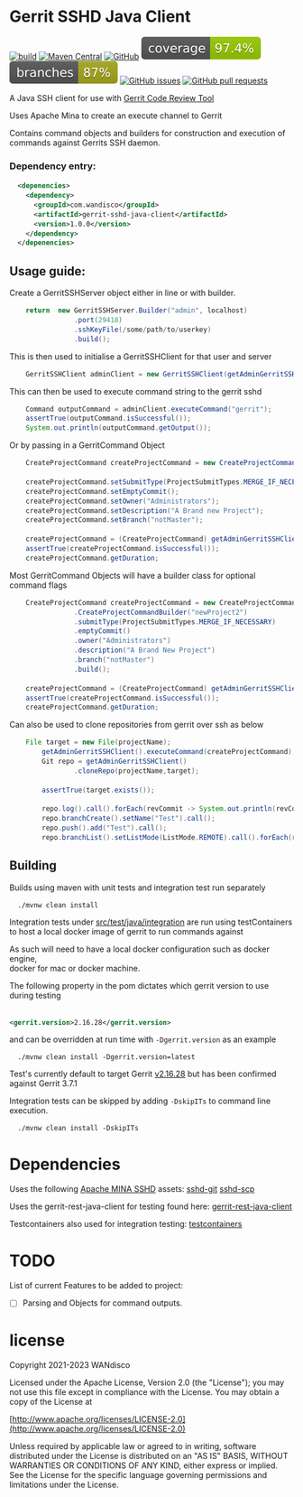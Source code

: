 # Gerrit SSHD Java Client

[![build](https://github.com/WANdisco/gerrit-sshd-java-client/actions/workflows/main.yaml/badge.svg)](https://github.com/WANdisco/gerrit-sshd-java-client/actions/workflows/main.yaml)
[![Maven Central](https://img.shields.io/maven-central/v/com.wandisco/gerrit-sshd-java-client)](https://central.sonatype.com/artifact/com.wandisco/gerrit-sshd-java-client/1.0.0)
[![GitHub](https://img.shields.io/github/license/wandisco/gerrit-sshd-java-client)](./LICENSE)
![Coverage](.github/badges/jacoco.svg) ![Branches](.github/badges/branches.svg)
[![GitHub issues](https://img.shields.io/github/issues/wandisco/gerrit-sshd-java-client)](https://github.com/WANdisco/gerrit-sshd-java-client/issues)
[![GitHub pull requests](https://img.shields.io/github/issues-pr/wandisco/gerrit-sshd-java-client)](https://github.com/WANdisco/gerrit-sshd-java-client/pulls)


A Java SSH client for use with [Gerrit Code Review Tool](https://www.gerritcodereview.com/)

Uses Apache Mina to create an execute channel to Gerrit

Contains command objects and builders for construction and execution of commands against Gerrits SSH daemon.

### Dependency entry:

```xml
  <depenencies>
    <dependency>
      <groupId>com.wandisco</groupId>
      <artifactId>gerrit-sshd-java-client</artifactId>
      <version>1.0.0</version>
    </dependency>
  </depenencies>
```

## Usage guide:

Create a GerritSSHServer object either in line or with builder.
```java
    return  new GerritSSHServer.Builder("admin", localhost)
                .port(29418)
                .sshKeyFile(/some/path/to/userkey)
                .build();
```

This is then used to initialise a GerritSSHClient for that user and server
```java
    GerritSSHClient adminClient = new GerritSSHClient(getAdminGerritSSHServer())
```

This can then be used to execute command string to the gerrit sshd
```java
    Command outputCommand = adminClient.executeCommand("gerrit");
    assertTrue(outputCommand.isSuccessful());
    System.out.println(outputCommand.getOutput());
```
Or by passing in a GerritCommand Object

```java
    CreateProjectCommand createProjectCommand = new CreateProjectCommand("newProject1");

    createProjectCommand.setSubmitType(ProjectSubmitTypes.MERGE_IF_NECESSARY);
    createProjectCommand.setEmptyCommit();
    createProjectCommand.setOwner("Administrators");
    createProjectCommand.setDescription("A Brand new Project");
    createProjectCommand.setBranch("notMaster");

    createProjectCommand = (CreateProjectCommand) getAdminGerritSSHClient().executeCommand(createProjectCommand);
    assertTrue(createProjectCommand.isSuccessful());
    createProjectCommand.getDuration;
```

Most GerritCommand Objects will have a builder class for optional command flags
```java
    CreateProjectCommand createProjectCommand = new CreateProjectCommand
                .CreateProjectCommandBuilder("newProject2")
                .submitType(ProjectSubmitTypes.MERGE_IF_NECESSARY)
                .emptyCommit()
                .owner("Administrators")
                .description("A Brand New Project")
                .branch("notMaster")
                .build();

    createProjectCommand = (CreateProjectCommand) getAdminGerritSSHClient().executeCommand(createProjectCommand);
    assertTrue(createProjectCommand.isSuccessful());
    createProjectCommand.getDuration;
```

Can also be used to clone repositories from gerrit over ssh as below
```java
    File target = new File(projectName);
        getAdminGerritSSHClient().executeCommand(createProjectCommand);
        Git repo = getAdminGerritSSHClient()
                .cloneRepo(projectName,target);

        assertTrue(target.exists());

        repo.log().call().forEach(revCommit -> System.out.println(revCommit.getShortMessage()));
        repo.branchCreate().setName("Test").call();
        repo.push().add("Test").call();
        repo.branchList().setListMode(ListMode.REMOTE).call().forEach(ref -> System.out.println(ref.getName()));
```

## Building

Builds using maven with unit tests and integration test run separately

```shell script
  ./mvnw clean install
```

Integration tests under [src/test/java/integration](./src/test/java/integration) are run using
testContainers to host a local docker image of gerrit to run commands against

As such will need to have a local docker configuration such as docker engine,  
docker for mac or docker machine.

The following property in the pom dictates which gerrit version to use during testing

```xml

<gerrit.version>2.16.28</gerrit.version>
```

and can be overridden at run time with `-Dgerrit.version` as an example

```shell script
  ./mvnw clean install -Dgerrit.version=latest
```

Test's currently default to target Gerrit [v2.16.28](https://www.gerritcodereview.com/2.16.html) but has been confirmed against
Gerrit 3.7.1

Integration tests can be skipped by adding `-DskipITs` to command line execution.

```shell script
  ./mvnw clean install -DskipITs
```

# Dependencies

Uses the following [Apache MINA SSHD](https://github.com/apache/mina-sshd) assets:
[sshd-git](https://github.com/apache/mina-sshd/tree/master/sshd-git)
[sshd-scp](https://github.com/apache/mina-sshd/tree/master/sshd-scp)

Uses the gerrit-rest-java-client for testing found here:
[gerrit-rest-java-client](https://github.com/uwolfer/gerrit-rest-java-client)

Testcontainers also used for integration testing:
[testcontainers](https://www.testcontainers.org/)

# TODO

List of current Features to be added to project:

- [ ] Parsing and Objects for command outputs.

# license


Copyright 2021-2023 WANdisco

Licensed under the Apache License, Version 2.0 (the "License");
you may not use this file except in compliance with the License.
You may obtain a copy of the License at

  [http://www.apache.org/licenses/LICENSE-2.0](http://www.apache.org/licenses/LICENSE-2.0)

Unless required by applicable law or agreed to in writing, software
distributed under the License is distributed on an "AS IS" BASIS,
WITHOUT WARRANTIES OR CONDITIONS OF ANY KIND, either express or implied.
See the License for the specific language governing permissions and
limitations under the License.
